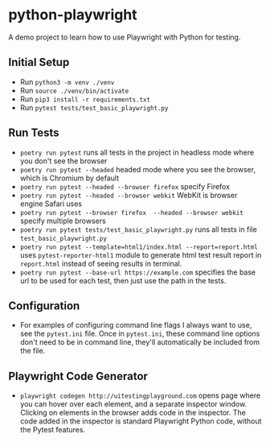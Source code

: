 # python-playwright
A demo project to learn how to use Playwright with Python for testing.

## Initial Setup
- Run `python3 -m venv ./venv`
- Run `source ./venv/bin/activate`
- Run `pip3 install -r requirements.txt`
- Run `pytest tests/test_basic_playwright.py`

## Run Tests
- `poetry run pytest` runs all tests in the project in headless mode where you don't see the browser
- `poetry run pytest --headed` headed mode where you see the browser, which is Chromium by default
- `poetry run pytest --headed --browser firefox` specify Firefox
- `poetry run pytest --headed --browser webkit` WebKit is browser engine Safari uses
- `poetry run pytest --browser firefox  --headed --browser webkit` specify multiple browsers
- `poetry run pytest tests/test_basic_playwright.py` runs all tests in file `test_basic_playwright.py`
- `poetry run pytest --template=html1/index.html --report=report.html` uses `pytest-reporter-html1` module to generate html test result report in `report.html` instead of seeing results in terminal.
- `poetry run pytest --base-url https://example.com` specifies the base url to be used for each test, then just use the path in the tests.

## Configuration
- For examples of configuring command line flags I always want to use, see the `pytest.ini` file. Once in `pytest.ini`, these command line options don't need to be in command line, they'll automatically be included from the file.

## Playwright Code Generator
- `playwright codegen http://uitestingplayground.com` opens page where you can hover over each element, and a separate inspector window. Clicking on elements in the browser adds code in the inspector. The code added in the inspector is standard Playwright Python code, without the Pytest features.
